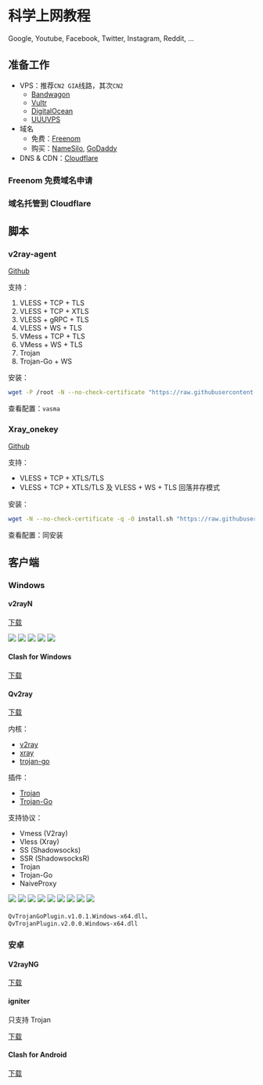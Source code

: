 # 科学上网教程


Google, Youtube, Facebook, Twitter, Instagram, Reddit, ...

<!--more-->

## 准备工作

- VPS：推荐`CN2 GIA`线路，其次`CN2`
  - [Bandwagon](https://bandwagonhost.com)
  - [Vultr](https://www.vultr.com)
  - [DigitalOcean](https://www.digitalocean.com)
  - [UUUVPS](https://uuuvps.com)
- 域名
  - 免费：[Freenom](https://www.freenom.com)
  - 购买：[NameSilo](https://www.namesilo.com), [GoDaddy](https://www.godaddy.com)
- DNS & CDN：[Cloudflare](https://www.cloudflare.com)

### Freenom 免费域名申请

### 域名托管到 Cloudflare

## 脚本

### v2ray-agent

[Github](https://github.com/mack-a/v2ray-agent)

支持：

1. VLESS + TCP + TLS
1. VLESS + TCP + XTLS
1. VLESS + gRPC + TLS
1. VLESS + WS + TLS
1. VMess + TCP + TLS
1. VMess + WS + TLS
1. Trojan
1. Trojan-Go + WS

安装：

```bash
wget -P /root -N --no-check-certificate "https://raw.githubusercontent.com/mack-a/v2ray-agent/master/install.sh" && chmod 700 /root/install.sh && /root/install.sh
```

查看配置：`vasma`

### Xray_onekey

[Github](https://github.com/wulabing/Xray_onekey)

支持：

- VLESS + TCP + XTLS/TLS
- VLESS + TCP + XTLS/TLS 及 VLESS + WS + TLS 回落并存模式

安装：

```bash
wget -N --no-check-certificate -q -O install.sh "https://raw.githubusercontent.com/wulabing/Xray_onekey/main/install.sh" && chmod +x install.sh && bash install.sh
```

查看配置：同安装

## 客户端

### Windows

#### v2rayN

[下载](https://github.com/2dust/v2rayN/releases)

<img src="/科学上网/科学上网01.png" />

<img src="/科学上网/科学上网02.png" />

<img src="/科学上网/科学上网03.png" />

<img src="/科学上网/科学上网04.png" />

<img src="/科学上网/科学上网05.png" />

#### Clash for Windows

[下载](https://github.com/Fndroid/clash_for_windows_pkg/releases)

#### Qv2ray

[下载](https://github.com/Qv2ray/Qv2ray/releases)

内核：
- [v2ray](https://github.com/v2fly/v2ray-core/releases)
- [xray](https://github.com/XTLS/Xray-core/releases)
- [trojan-go](https://github.com/p4gefau1t/trojan-go/releases)

插件：
- [Trojan](https://github.com/Qv2ray/QvPlugin-Trojan/releases)
- [Trojan-Go](https://github.com/Qv2ray/QvPlugin-Trojan-Go/releases)

支持协议：
- Vmess (V2ray)
- Vless (Xray)
- SS (Shadowsocks)
- SSR (ShadowsocksR)
- Trojan
- Trojan-Go
- NaiveProxy

<img src="/科学上网/Qv2ray-01.png" />

<img src="/科学上网/Qv2ray-02.png" />

<img src="/科学上网/Qv2ray-03.png" />

<img src="/科学上网/Qv2ray-04.png" />

<img src="/科学上网/Qv2ray-05.png" />

<img src="/科学上网/Qv2ray-06.png" />

<img src="/科学上网/Qv2ray-07.png" />

<img src="/科学上网/Qv2ray-08.png" />

<img src="/科学上网/Qv2ray-09.png" />

`QvTrojanGoPlugin.v1.0.1.Windows-x64.dll`、`QvTrojanPlugin.v2.0.0.Windows-x64.dll`



### 安卓

#### V2rayNG

[下载](https://github.com/2dust/v2rayNG/releases)

#### igniter

只支持 Trojan

[下载](https://github.com/trojan-gfw/igniter/releases)

#### Clash for Android

[下载](https://github.com/Kr328/ClashForAndroid/releases)

